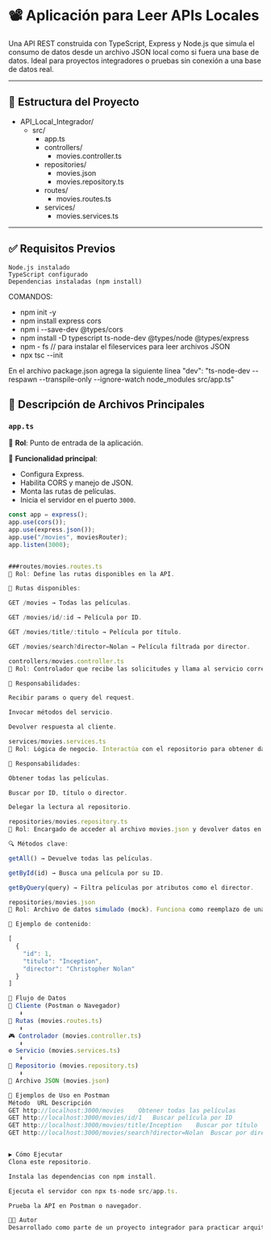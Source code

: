 # 📽️ Aplicación para Leer APIs Locales

Una API REST construida con TypeScript, Express y Node.js que simula el consumo de datos desde un archivo JSON local como si fuera una base de datos. Ideal para proyectos integradores o pruebas sin conexión a una base de datos real.

---
## 📁 Estructura del Proyecto

- API_Local_Integrador/
    - src/
        - app.ts
        - controllers/
            - movies.controller.ts
        - repositories/
            - movies.json
            - movies.repository.ts
        - routes/
            - movies.routes.ts
        - services/
            - movies.services.ts

---
## ✅ Requisitos Previos
    Node.js instalado
    TypeScript configurado
    Dependencias instaladas (npm install)

COMANDOS:
- npm init -y
- npm install express cors
- npm i --save-dev @types/cors
- npm install -D typescript ts-node-dev @types/node @types/express
- npm - fs // para instalar el fileservices para leer archivos JSON
- npx tsc --init

En el archivo package.json agrega la siguiente línea
"dev": "ts-node-dev --respawn --transpile-only --ignore-watch node_modules src/app.ts"

## 🚀 Descripción de Archivos Principales

### `app.ts`  
📌 **Rol**: Punto de entrada de la aplicación.

🔧 **Funcionalidad principal**:
- Configura Express.
- Habilita CORS y manejo de JSON.
- Monta las rutas de películas.
- Inicia el servidor en el puerto `3000`.

```ts
const app = express();
app.use(cors());
app.use(express.json());
app.use("/movies", moviesRouter);
app.listen(3000); 


###routes/movies.routes.ts
📌 Rol: Define las rutas disponibles en la API.

📍 Rutas disponibles:

GET /movies → Todas las películas.

GET /movies/id/:id → Película por ID.

GET /movies/title/:titulo → Película por título.

GET /movies/search?director=Nolan → Película filtrada por director.

controllers/movies.controller.ts
📌 Rol: Controlador que recibe las solicitudes y llama al servicio correspondiente.

🔄 Responsabilidades:

Recibir params o query del request.

Invocar métodos del servicio.

Devolver respuesta al cliente.

services/movies.services.ts
📌 Rol: Lógica de negocio. Interactúa con el repositorio para obtener datos.

🔧 Responsabilidades:

Obtener todas las películas.

Buscar por ID, título o director.

Delegar la lectura al repositorio.

repositories/movies.repository.ts
📌 Rol: Encargado de acceder al archivo movies.json y devolver datos en memoria.

🔍 Métodos clave:

getAll() → Devuelve todas las películas.

getById(id) → Busca una película por su ID.

getByQuery(query) → Filtra películas por atributos como el director.

repositories/movies.json
📌 Rol: Archivo de datos simulado (mock). Funciona como reemplazo de una base de datos.

📄 Ejemplo de contenido:

[
  {
    "id": 1,
    "titulo": "Inception",
    "director": "Christopher Nolan"
  }
]

🔁 Flujo de Datos
🧑 Cliente (Postman o Navegador)
   ⬇
🔗 Rutas (movies.routes.ts)
   ⬇
🎮 Controlador (movies.controller.ts)
   ⬇
⚙️ Servicio (movies.services.ts)
   ⬇
📁 Repositorio (movies.repository.ts)
   ⬇
📄 Archivo JSON (movies.json)

🧪 Ejemplos de Uso en Postman
Método	URL	Descripción
GET	http://localhost:3000/movies	Obtener todas las películas
GET	http://localhost:3000/movies/id/1	Buscar película por ID
GET	http://localhost:3000/movies/title/Inception	Buscar por título
GET	http://localhost:3000/movies/search?director=Nolan	Buscar por director


▶️ Cómo Ejecutar
Clona este repositorio.

Instala las dependencias con npm install.

Ejecuta el servidor con npx ts-node src/app.ts.

Prueba la API en Postman o navegador.

🧑‍💻 Autor
Desarrollado como parte de un proyecto integrador para practicar arquitectura en capas con TypeScript, Express y JSON como base de datos simulada.